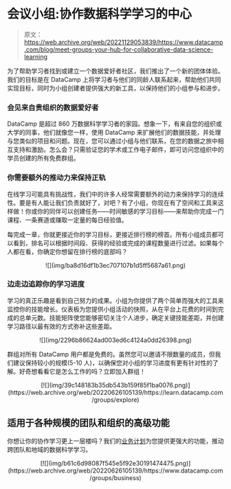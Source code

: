 # 会议小组:协作数据科学学习的中心

> 原文：<https://web.archive.org/web/20221129053839/https://www.datacamp.com/blog/meet-groups-your-hub-for-collaborative-data-science-learning>

为了帮助学习者找到或建立一个数据爱好者社区，我们推出了一个新的团体体验。我们的目标是在 DataCamp 上将学习者与他们的同龄人联系起来，帮助他们共同实现目标，同时为小组创建者提供强大的新工具，以保持他们的小组参与和进步。

### 会见来自贵组织的数据爱好者

DataCamp 是超过 860 万数据科学学习者的家园。想象一下，有来自您的组织或大学的同事，他们就像您一样，使用 DataCamp 来扩展他们的数据技能，并处理与您类似的项目和问题。现在，您可以通过小组与他们联系，在您的数据之旅中相互支持和激励。怎么会？只需验证您的学术或工作电子邮件，即可访问您组织中的学员创建的所有免费群组。

### 你需要额外的推动力来保持正轨

在线学习可能具有挑战性，我们中的许多人经常需要额外的动力来保持学习的连续性。要是有人能让我们负责就好了，对吧？有了小组，你现在有了空间和工具来这样做！你或你的同伴可以创建任务——时间敏感的学习目标——来帮助你完成一门课程、一条赛道或赚取一定量的每日经验值。

每完成一章，你就更接近你的学习目标，更接近排行榜的榜首。所有小组成员都可以看到，排名可以根据时间段、获得的经验或完成的课程数量进行过滤。如果每个人都在看，你确定你想留在排行榜的底部吗？

<center>![](img/ba8d16df1b3ec707107b1d5ff5687a61.png)</center>

### 边走边追踪你的学习进度

学习的真正乐趣是看到自己努力的成果。小组为你提供了两个简单而强大的工具来监控你的技能增长。仪表板为您提供小组活动的快照，从在平台上花费的时间到完成的总单元数。技能矩阵使您能够密切关注个人进步，确定关键技能差距，并创建学习路径以最有效的方式弥补这些差距。

<center>![](img/2296b86624ad003ed6c4124a0dd26398.png)</center>

群组对所有 DataCamp 用户都是免费的。虽然您可以邀请不限数量的成员，但我们建议保持较小的规模(5-10 人)，以确保您对小组的学习进度有更有针对性的了解。好奇想看看它是怎么工作的吗？立即加入群组！

<center>[![](img/39c148183b35db543b159f85f1ba0076.png)](https://web.archive.org/web/20220626105139/https://learn.datacamp.com/groups/explore)</center>

## 适用于各种规模的团队和组织的高级功能

你想让你的协作学习更上一层楼吗？我们的[业务计划](https://web.archive.org/web/20220626105139/https://www.datacamp.com/groups/business#businessPlans)为您提供更强大的功能，推动跨团队和地域的数据科学学习。

<center>[![](img/b61c6d98087f545e5f92e30191474475.png)](https://web.archive.org/web/20220626105139/https://www.datacamp.com/groups/business)</center>